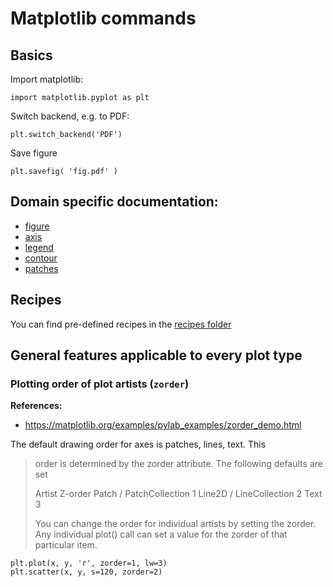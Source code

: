 # Matplotlib commands

## Basics

Import matplotlib:

~~~~
import matplotlib.pyplot as plt
~~~~


Switch backend, e.g. to PDF:

~~~~
plt.switch_backend('PDF')
~~~~

Save figure

~~~~
plt.savefig( 'fig.pdf' )
~~~~

## Domain specific documentation:

- [figure](./figure.md)
- [axis](./axis.md)
- [legend](./legend.md)
- [contour](contour.md)
- [patches](patches.md)


## Recipes

You can find pre-defined recipes in the [recipes folder](./recipes/)


## General features applicable to every plot type

### Plotting order of plot artists (`zorder`)

**References:**
- https://matplotlib.org/examples/pylab_examples/zorder_demo.html

The default drawing order for axes is patches, lines, text.  This
> order is determined by the zorder attribute.  The following defaults
> are set
> 
> Artist                      Z-order
> Patch / PatchCollection      1
> Line2D / LineCollection      2
> Text                         3
>
> You can change the order for individual artists by setting the zorder.  Any
> individual plot() call can set a value for the zorder of that particular item.

~~~~
plt.plot(x, y, 'r', zorder=1, lw=3)
plt.scatter(x, y, s=120, zorder=2)
~~~~


